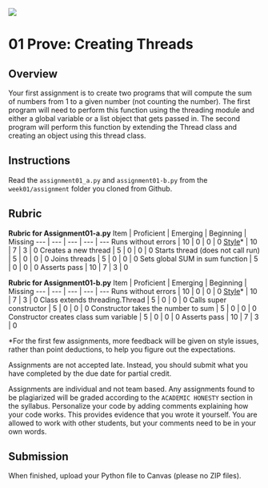 ![](../../site/banner.png)

# 01 Prove: Creating Threads 

## Overview

Your first assignment is to create two programs that will compute the sum of numbers from 1 to a given number (not counting the number). The first program will need to perform this function using the threading module and either a global variable or a list object that gets passed in. The second program will perform this function by extending the Thread class and creating an object using this thread class.

## Instructions

Read the `assignment01_a.py` and `assignment01-b.py` from the `week01/assignment` folder you cloned from Github. 


## Rubric

**Rubric for Assignment01-a.py**
Item | Proficient | Emerging | Beginning | Missing
--- | --- | --- | --- | ---
Runs without errors | 10 | 0 | 0 | 0
[Style](https://github.com/brandonfoushee/cse251working/blob/master/style.md)* | 10 | 7 | 3 | 0
Creates a new thread | 5 | 0 | 0 | 0
Starts thread (does not call run) | 5 | 0 | 0 | 0
Joins threads | 5 | 0 | 0 | 0
Sets global SUM in sum function | 5 | 0 | 0 | 0
Asserts pass | 10 | 7 | 3 | 0


**Rubric for Assignment01-b.py**
Item | Proficient | Emerging | Beginning | Missing
--- | --- | --- | --- | ---
Runs without errors | 10 | 0 | 0 | 0
[Style](https://github.com/brandonfoushee/cse251working/blob/master/style.md)* | 10 | 7 | 3 | 0
Class extends threading.Thread | 5 | 0 | 0 | 0
Calls super constructor | 5 | 0 | 0 | 0
Constructor takes the number to sum | 5 | 0 | 0 | 0
Constructor creates class sum variable | 5 | 0 | 0 | 0
Asserts pass | 10 | 7 | 3 | 0

*For the first few assignments, more feedback will be given on style issues, rather than point deductions, to help you figure out the expectations.

Assignments are not accepted late. Instead, you should submit what you have completed by the due date for partial credit.

Assignments are individual and not team based.  Any assignments found to be plagiarized will be graded according to the `ACADEMIC HONESTY` section in the syllabus. Personalize your code by adding comments explaining how your code works. This provides evidence that you wrote it yourself. You are allowed to work with other students, but your comments need to be in your own words.

## Submission

When finished, upload your Python file to Canvas (please no ZIP files).
